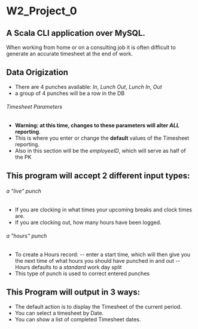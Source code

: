 # W2_Project_0
## A Scala CLI application over MySQL.
When working from home or on a consulting job it is often difficult to generate an accurate timesheet at the end of work.

## Data Origization
- There are 4 punches available: _In_, _Lunch Out_, _Lunch In_, _Out_
- a group of 4 punches will be a row in the DB
###### Timesheet Parameters
- **Warning: at this time, changes to these parameters will alter _ALL_ reporting**.
- This is where you enter or change the **default** values of the Timesheet reporting.
- Also in this section will be the _employeeID_, which will serve as half of the PK

## This program will accept 2 different input types:
###### a "live" punch
- If you are clocking in what times your upcoming breaks and clock times are.
- If you are clocking out, how many hours have been logged.
###### a "hours" punch
- To create a Hours record: 
-- enter a start time, which will then give you the next time of what hours you should have punched in and out 
-- Hours defaults to a _standard_ work day split
- This type of punch is used to correct entered punches

## This Program will output in 3 ways:
- The default action is to display the Timesheet of the current period.
- You can select a timesheet by Date.
- You can show a list of completed Timesheet dates.
